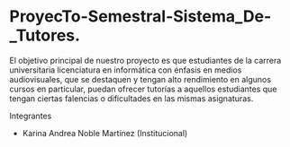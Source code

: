 # ProyecTo-Semestral-Sistema_De-_Tutores.
El objetivo principal de nuestro proyecto es que estudiantes de la carrera universitaria licenciatura en informática con énfasis en medios audiovisuales, que se destaquen y tengan alto rendimiento en algunos cursos en particular, puedan ofrecer tutorías a aquellos estudiantes que tengan ciertas falencias o dificultades en las mismas asignaturas. 

Integrantes

- Karina Andrea Noble Martínez (Institucional)
